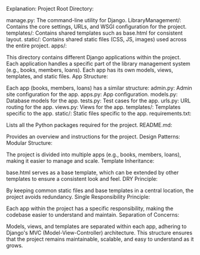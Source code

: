 Explanation:
Project Root Directory:

manage.py: The command-line utility for Django.
LibraryManagement/: Contains the core settings, URLs, and WSGI configuration for the project.
templates/: Contains shared templates such as base.html for consistent layout.
static/: Contains shared static files (CSS, JS, images) used across the entire project.
apps/:

This directory contains different Django applications within the project. Each application handles a specific part of the library management system (e.g., books, members, loans).
Each app has its own models, views, templates, and static files.
App Structure:

Each app (books, members, loans) has a similar structure:
admin.py: Admin site configuration for the app.
apps.py: App configuration.
models.py: Database models for the app.
tests.py: Test cases for the app.
urls.py: URL routing for the app.
views.py: Views for the app.
templates/: Templates specific to the app.
static/: Static files specific to the app.
requirements.txt:

Lists all the Python packages required for the project.
README.md:

Provides an overview and instructions for the project.
Design Patterns:
Modular Structure:

The project is divided into multiple apps (e.g., books, members, loans), making it easier to manage and scale.
Template Inheritance:

base.html serves as a base template, which can be extended by other templates to ensure a consistent look and feel.
DRY Principle:

By keeping common static files and base templates in a central location, the project avoids redundancy.
Single Responsibility Principle:

Each app within the project has a specific responsibility, making the codebase easier to understand and maintain.
Separation of Concerns:

Models, views, and templates are separated within each app, adhering to Django's MVC (Model-View-Controller) architecture.
This structure ensures that the project remains maintainable, scalable, and easy to understand as it grows.